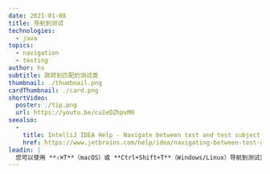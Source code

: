 ```yaml
---
date: 2021-01-08
title: 导航到测试
technologies:
  - java
topics:
  - navigation
  - testing
author: hs
subtitle: 跳转到匹配的测试类
thumbnail: ./thumbnail.png
cardThumbnail: ./card.png
shortVideo:
  poster: ./tip.png
  url: https://youtu.be/cuIeDZhpvM0
seealso:
  - 
    title: IntelliJ IDEA Help - Navigate between test and test subject
    href: https://www.jetbrains.com/help/idea/navigating-between-test-and-test-subject.html
leadin: |
  您可以使用 **⇧⌘T**（macOS）或 **Ctrl+Shift+T**（Windows/Linux）导航到测试类，然后再返回。
---
```


